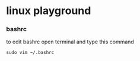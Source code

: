 # linux playground
### bashrc

to edit bashrc open terminal and type this command
	
	sudo vim ~/.bashrc

